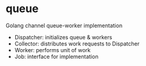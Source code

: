 queue
=====

Golang channel queue-worker implementation

- Dispatcher: initializes queue & workers
- Collector: distributes work requests to Dispatcher
- Worker: performs unit of work
- Job: interface for implementation
